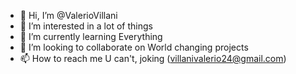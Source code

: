 - 👋 Hi, I’m @ValerioVillani
- 👀 I’m interested in a lot of things
- 🌱 I’m currently learning Everything
- 💞️ I’m looking to collaborate on World changing projects
- 📫 How to reach me U can't, joking (villanivalerio24@gmail.com)

<!---
ValerioVillani/ValerioVillani is a ✨ special ✨ repository because its `README.md` (this file) appears on your GitHub profile.
You can click the Preview link to take a look at your changes.
--->
